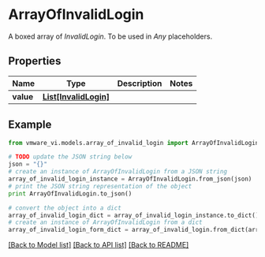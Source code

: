 # ArrayOfInvalidLogin

A boxed array of *InvalidLogin*. To be used in *Any* placeholders. 

## Properties
Name | Type | Description | Notes
------------ | ------------- | ------------- | -------------
**value** | [**List[InvalidLogin]**](InvalidLogin.md) |  | 

## Example

```python
from vmware_vi.models.array_of_invalid_login import ArrayOfInvalidLogin

# TODO update the JSON string below
json = "{}"
# create an instance of ArrayOfInvalidLogin from a JSON string
array_of_invalid_login_instance = ArrayOfInvalidLogin.from_json(json)
# print the JSON string representation of the object
print ArrayOfInvalidLogin.to_json()

# convert the object into a dict
array_of_invalid_login_dict = array_of_invalid_login_instance.to_dict()
# create an instance of ArrayOfInvalidLogin from a dict
array_of_invalid_login_form_dict = array_of_invalid_login.from_dict(array_of_invalid_login_dict)
```
[[Back to Model list]](../README.md#documentation-for-models) [[Back to API list]](../README.md#documentation-for-api-endpoints) [[Back to README]](../README.md)


